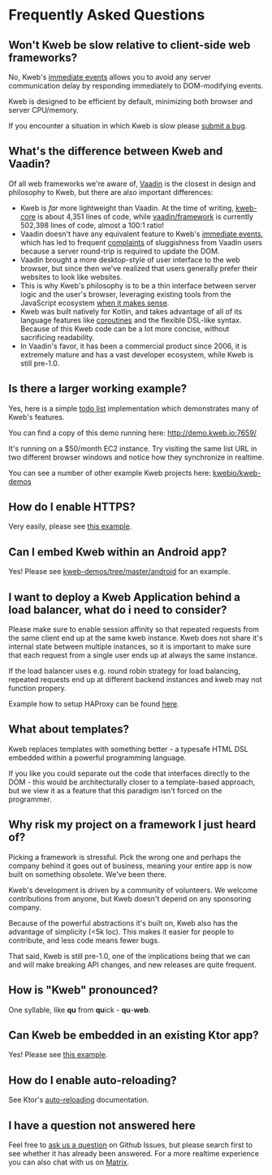 # Frequently Asked Questions

## Won't Kweb be slow relative to client-side web frameworks?

No, Kweb's [immediate
events](https://docs.kweb.io/en/latest/events.html#immediate-events)
allows you to avoid any server communication delay by responding
immediately to DOM-modifying events.

Kweb is designed to be efficient by default, minimizing both browser and
server CPU/memory.

If you encounter a situation in which Kweb is slow please [submit a
bug](https://github.com/kwebio/kweb-core/issues).

## What's the difference between Kweb and Vaadin?

Of all web frameworks we're aware of, [Vaadin](https://vaadin.com/) is
the closest in design and philosophy to Kweb, but there are also
important differences:

-   Kweb is *far* more lightweight than Vaadin. At the time of writing,
    [kweb-core](https://github.com/kwebio/kweb-core) is about 4,351
    lines of code, while
    [vaadin/framework](https://github.com/vaadin/framework) is currently
    502,398 lines of code, almost a 100:1 ratio!
-   Vaadin doesn't have any equivalent feature to Kweb's [immediate
    events](https://docs.kweb.io/en/latest/events.html#immediate-events),
    which has led to frequent
    [complaints](https://stackoverflow.com/a/22848521/16050) of
    sluggishness from Vaadin users because a server round-trip is
    required to update the DOM.
-   Vaadin brought a more desktop-style of user interface to the web
    browser, but since then we've realized that users generally prefer
    their websites to look like websites.
-   This is why Kweb's philosophy is to be a thin interface between
    server logic and the user's browser, leveraging existing tools from
    the JavaScript ecosystem [when it makes
    sense](https://docs.kweb.io/en/latest/style.html).
-   Kweb was built natively for Kotlin, and takes advantage of all of
    its language features like
    [coroutines](https://kotlinlang.org/docs/reference/coroutines-overview.html)
    and the flexible DSL-like syntax. Because of this Kweb code can be a
    lot more concise, without sacrificing readability.
-   In Vaadin's favor, it has been a commercial product since 2006, it
    is extremely mature and has a vast developer ecosystem, while Kweb
    is still pre-1.0.

## Is there a larger working example?

Yes, here is a simple [todo
list](https://github.com/kwebio/kweb-demos/tree/master/todoList)
implementation which demonstrates many of Kweb's features.

You can find a copy of this demo running here:
<http://demo.kweb.io:7659/>

It's running on a \$50/month EC2 instance. Try visiting the same list
URL in two different browser windows and notice how they synchronize in
realtime.

You can see a number of other example Kweb projects here:
[kwebio/kweb-demos](https://github.com/kwebio/kweb-demos/tree/master/)

## How do I enable HTTPS?

Very easily, please see [this
example](https://github.com/kwebio/kweb-demos/blob/master/https/src/HttpsApp.kt).

## Can I embed Kweb within an Android app?

Yes! Please see
[kweb-demos/tree/master/android](https://github.com/kwebio/kweb-demos/tree/master/android)
for an example.

## I want to deploy a Kweb Application behind a load balancer, what do i need to consider?

Please make sure to enable session affinity so that repeated requests
from the same client end up at the same kweb instance. Kweb does not
share it's internal state between multiple instances, so it is
important to make sure that each request from a single user ends up at
always the same instance.

If the load balancer uses e.g. round robin strategy for load balancing,
repeated requests end up at different backend instances and kweb may not
function propery.

Example how to setup HAProxy can be found
[here](<https://www.haproxy.com/de/blog/load-balancing-affinity-persistence-sticky-sessions-what-you-need-to-know/>).

## What about templates?

Kweb replaces templates with something better - a typesafe HTML DSL
embedded within a powerful programming language.

If you like you could separate out the code that interfaces directly to
the DOM - this would be architecturally closer to a template-based
approach, but we view it as a feature that this paradigm isn't forced
on the programmer.

## Why risk my project on a framework I just heard of?

Picking a framework is stressful. Pick the wrong one and perhaps the
company behind it goes out of business, meaning your entire app is now
built on something obsolete. We've been there.

Kweb's development is driven by a community of volunteers. We welcome
contributions from anyone, but Kweb doesn't depend on any sponsoring
company.

Because of the powerful abstractions it's built on, Kweb also has the
advantage of simplicity (\<5k loc). This makes it easier for people to
contribute, and less code means fewer bugs.

That said, Kweb is still pre-1.0, one of the implications being that we
can and will make breaking API changes, and new releases are quite
frequent.

## How is "Kweb" pronounced?

One syllable, like **qu** from **qu**ick - **qu**-**web**.

## Can Kweb be embedded in an existing Ktor app?

Yes! Please see [this
example](https://github.com/kwebio/kweb-demos/blob/master/ktorFeature/src/FeatureApp.kt).

## How do I enable auto-reloading?

See Ktor's [auto-reloading](https://ktor.io/docs/auto-reload.html) documentation.

## I have a question not answered here

Feel free to [ask us a
question](https://github.com/kwebio/core/issues/new) on Github Issues,
but please search first to see whether it has already been answered. For
a more realtime experience you can also chat with us on
[Matrix](https://matrix.to/#/#kweb:matrix.org).
